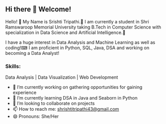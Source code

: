 ## Hi there 👋 Welcome!

Hello! 👋 My Name is Srishti Tripathi.👩 I am currently a student in Shri Ramswaroop Memorial University taking B.Tech in Computer Science with specialization in Data Science and Artificial Intelligence.🤖

I have a huge interest in Data Analysis and Machine Learning as well as coding!⌨ I am proficient in Python, SQL, Java, DSA and working on becoming a Data Analyst!

### Skills:
Data Analysis | Data Visualization | Web Development

- 🔭 I’m currently working on gathering opportunities for gaining experience
- 🌱 I’m currently learning DSA in Java and Seaborn in Python
- 👯 I’m looking to collaborate on projects
- 📫 How to reach me: shrishtitripathi43@gmail.com
- 😄 Pronouns: She/Her
